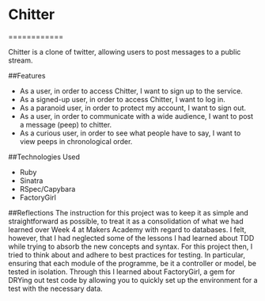 # Chitter
============

Chitter is a clone of twitter, allowing users to post messages to a public stream.

##Features
- As a user, in order to access Chitter, I want to sign up to the service.
- As a signed-up user, in order to access Chitter, I want to log in.
- As a paranoid user, in order to protect my account, I want to sign out.
- As a user, in order to communicate with a wide audience, I want to post a message (peep) to chitter.
- As a curious user, in order to see what people have to say, I want to view peeps in chronological order.

##Technologies Used
- Ruby
- Sinatra
- RSpec/Capybara
- FactoryGirl

##Reflections
The instruction for this project was to keep it as simple and straightforward as possible, to treat it as a consolidation of what we had learned over Week 4 at Makers Academy with regard to databases. I felt, however, that I had neglected some of the lessons I had learned about TDD while trying to absorb the new concepts and syntax.
For this project then, I tried to think about and adhere to best practices for testing. In particular, ensuring that each module of the programme, be it a controller or model, be tested in isolation. Through this I learned about FactoryGirl, a gem for DRYing out test code by allowing you to quickly set up the environment for a test with the necessary data.